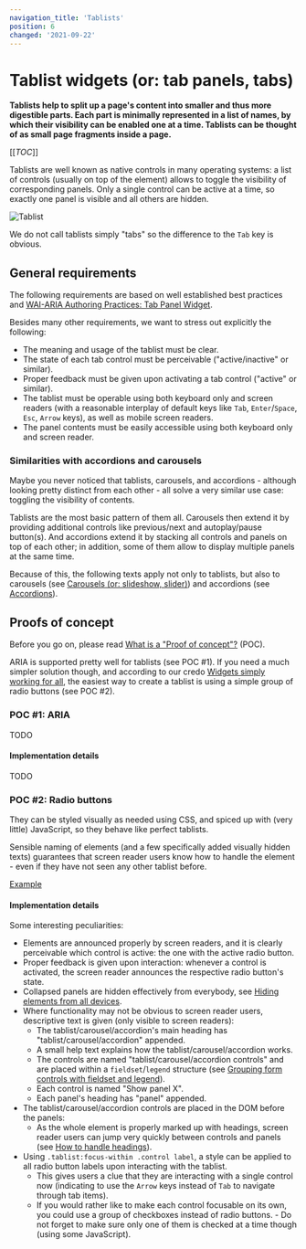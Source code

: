 ```yaml
---
navigation_title: 'Tablists'
position: 6
changed: '2021-09-22'
---
```


# Tablist widgets (or: tab panels, tabs)

**Tablists help to split up a page's content into smaller and thus more digestible parts. Each part is minimally represented in a list of names, by which their visibility can be enabled one at a time. Tablists can be thought of as small page fragments inside a page.**

[[_TOC_]]

Tablists are well known as native controls in many operating systems: a list of controls (usually on top of the element) allows to toggle the visibility of corresponding panels. Only a single control can be active at a time, so exactly one panel is visible and all others are hidden.

![Tablist](_media/tablist.png)

We do not call tablists simply "tabs" so the difference to the `Tab` key is obvious.

## General requirements

The following requirements are based on well established best practices and [WAI-ARIA Authoring Practices: Tab Panel Widget](https://www.w3.org/TR/wai-aria-practices/#tabpanel).

Besides many other requirements, we want to stress out explicitly the following:

- The meaning and usage of the tablist must be clear.
- The state of each tab control must be perceivable ("active/inactive" or similar).
- Proper feedback must be given upon activating a tab control ("active" or similar).
- The tablist must be operable using both keyboard only and screen readers (with a reasonable interplay of default keys like `Tab`, `Enter`/`Space`, `Esc`, `Arrow` keys), as well as mobile screen readers.
- The panel contents must be easily accessible using both keyboard only and screen reader.

### Similarities with accordions and carousels

Maybe you never noticed that tablists, carousels, and accordions - although looking pretty distinct from each other - all solve a very similar use case: toggling the visibility of contents.

Tablists are the most basic pattern of them all. Carousels then extend it by providing additional controls like previous/next and autoplay/pause button(s). And accordions extend it by stacking all controls and panels on top of each other; in addition, some of them allow to display multiple panels at the same time.

Because of this, the following texts apply not only to tablists, but also to carousels (see [Carousels (or: slideshow, slider)](/examples/widgets/carousel)) and accordions (see [Accordions](/examples/widgets/accordion)).

## Proofs of concept

Before you go on, please read [What is a "Proof of concept"?](/examples/widgets/proof-of-concept) (POC).

ARIA is supported pretty well for tablists (see POC #1). If you need a much simpler solution though, and according to our credo [Widgets simply working for all](/knowledge/semantics/widgets), the easiest way to create a tablist is using a simple group of radio buttons (see POC #2).

### POC #1: ARIA

TODO

#### Implementation details

TODO

### POC #2: Radio buttons

They can be styled visually as needed using CSS, and spiced up with (very little) JavaScript, so they behave like perfect tablists.

Sensible naming of elements (and a few specifically added visually hidden texts) guarantees that screen reader users know how to handle the element - even if they have not seen any other tablist before.

[Example](_examples/tablist-with-radio-buttons)

#### Implementation details

Some interesting peculiarities:

- Elements are announced properly by screen readers, and it is clearly perceivable which control is active: the one with the active radio button.
- Proper feedback is given upon interaction: whenever a control is activated, the screen reader announces the respective radio button's state.
- Collapsed panels are hidden effectively from everybody, see [Hiding elements from all devices](/examples/hiding-elements/from-all-devices).
- Where functionality may not be obvious to screen reader users, descriptive text is given (only visible to screen readers):
  - The tablist/carousel/accordion's main heading has "tablist/carousel/accordion" appended.
  - A small help text explains how the tablist/carousel/accordion works.
  - The controls are named "tablist/carousel/accordion controls" and are placed within a `fieldset`/`legend` structure (see [Grouping form controls with fieldset and legend](/examples/forms/grouping-with-fieldset-legend)).
  - Each control is named "Show panel X".
  - Each panel's heading has "panel" appended.
- The tablist/carousel/accordion controls are placed in the DOM before the panels:
  - As the whole element is properly marked up with headings, screen reader users can jump very quickly between controls and panels (see [How to handle headings](/examples/headings/handling)).
- Using `.tablist:focus-within .control label`, a style can be applied to all radio button labels upon interacting with the tablist.
  - This gives users a clue that they are interacting with a single control now (indicating to use the `Arrow` keys instead of `Tab` to navigate through tab items).
  - If you would rather like to make each control focusable on its own, you could use a group of checkboxes instead of radio buttons. - Do not forget to make sure only one of them is checked at a time though (using some JavaScript).
